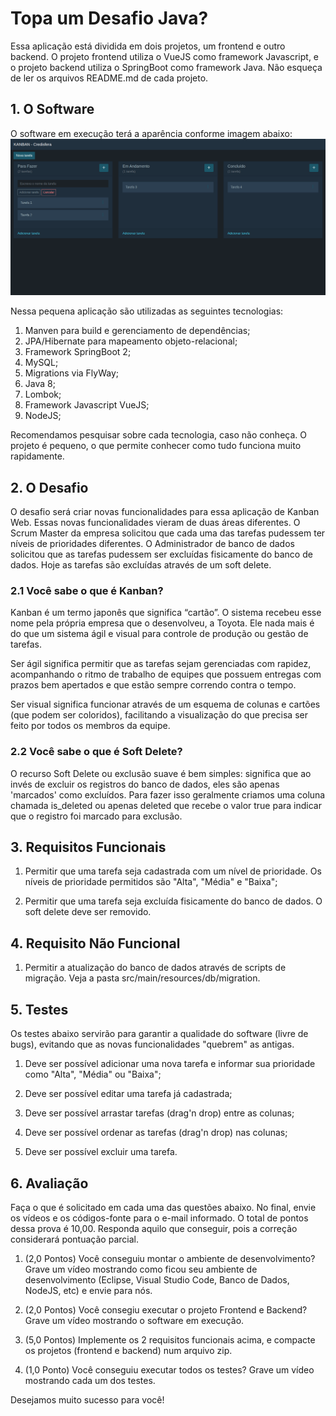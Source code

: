 # Topa um Desafio Java?

Essa aplicação está dividida em dois projetos, um frontend e outro backend. O projeto frontend utiliza o VueJS como framework Javascript, e o projeto backend utiliza o SpringBoot como framework Java. Não esqueça de ler os arquivos README.md de cada projeto.

## 1. O Software

O software em execução terá a aparência conforme imagem abaixo:
![demo](demo.png)

Nessa pequena aplicação são utilizadas as seguintes tecnologias:

1. Manven para build e gerenciamento de dependências;
2. JPA/Hibernate para mapeamento objeto-relacional;
3. Framework SpringBoot 2;
4. MySQL;
5. Migrations via FlyWay;
6. Java 8;
7. Lombok;
8. Framework Javascript VueJS;
9. NodeJS;

Recomendamos pesquisar sobre cada tecnologia, caso não conheça. O projeto é pequeno, o que permite conhecer como tudo funciona muito rapidamente.

## 2. O Desafio

O desafio será criar novas funcionalidades para essa aplicação de Kanban Web. Essas novas funcionalidades vieram de duas áreas diferentes. O Scrum Master da empresa solicitou que cada uma das tarefas pudessem ter níveis de prioridades diferentes. O Administrador de banco de dados solicitou que as tarefas pudessem ser excluídas fisicamente do banco de dados. Hoje as tarefas são excluídas através de um soft delete.

### 2.1 Você sabe o que é Kanban?

Kanban é um termo japonês que significa “cartão”. O sistema recebeu esse nome pela própria empresa que o desenvolveu, a Toyota. Ele nada mais é do que um sistema ágil e visual para controle de produção ou gestão de tarefas.

Ser ágil significa permitir que as tarefas sejam gerenciadas com rapidez, acompanhando o ritmo de trabalho de equipes que possuem entregas com prazos bem apertados e que estão sempre correndo contra o tempo.

Ser visual significa funcionar através de um esquema de colunas e cartões (que podem ser coloridos), facilitando a visualização do que precisa ser feito por todos os membros da equipe.

### 2.2 Você sabe o que é Soft Delete?

O recurso Soft Delete ou exclusão suave é bem simples: significa que ao invés de excluir os registros do banco de dados, eles são apenas 'marcados' como excluídos. Para fazer isso geralmente criamos uma coluna chamada is_deleted ou apenas deleted que recebe o valor true para indicar que o registro foi marcado para exclusão.


## 3. Requisitos Funcionais

1. Permitir que uma tarefa seja cadastrada com um nível de prioridade. Os níveis de prioridade permitidos são "Alta", "Média" e "Baixa";

2. Permitir que uma tarefa seja excluída fisicamente do banco de dados. O soft delete deve ser removido.


## 4. Requisito Não Funcional

1. Permitir a atualização do banco de dados através de scripts de migração. Veja a pasta src/main/resources/db/migration.


## 5. Testes

Os testes abaixo servirão para garantir a qualidade do software (livre de bugs), evitando que as novas funcionalidades "quebrem" as antigas. 

1. Deve ser possível adicionar uma nova tarefa e informar sua prioridade como "Alta", "Média" ou "Baixa";

2. Deve ser possível editar uma tarefa já cadastrada;

3. Deve ser possível arrastar tarefas (drag'n drop) entre as colunas;

4. Deve ser possível ordenar as tarefas (drag'n drop) nas colunas;

5. Deve ser possível excluir uma tarefa.

## 6. Avaliação

Faça o que é solicitado em cada uma das questões abaixo. No final, envie os vídeos e os códigos-fonte para o e-mail informado.
O total de pontos dessa prova é 10,00. Responda aquilo que conseguir, pois a correção considerará pontuação parcial.


1. (2,0 Pontos) Você conseguiu montar o ambiente de desenvolvimento? Grave um vídeo mostrando como ficou seu ambiente de desenvolvimento (Eclipse, Visual Studio Code, Banco de Dados, NodeJS, etc) e envie para nós.

2. (2,0 Pontos) Você consegiu executar o projeto Frontend e Backend? Grave um vídeo mostrando o software em execução.

3. (5,0 Pontos) Implemente os 2 requisitos funcionais acima, e compacte os projetos (frontend e backend) num arquivo zip.

4. (1,0 Ponto) Você conseguiu executar todos os testes? Grave um vídeo mostrando cada um dos testes.

Desejamos muito sucesso para você!

